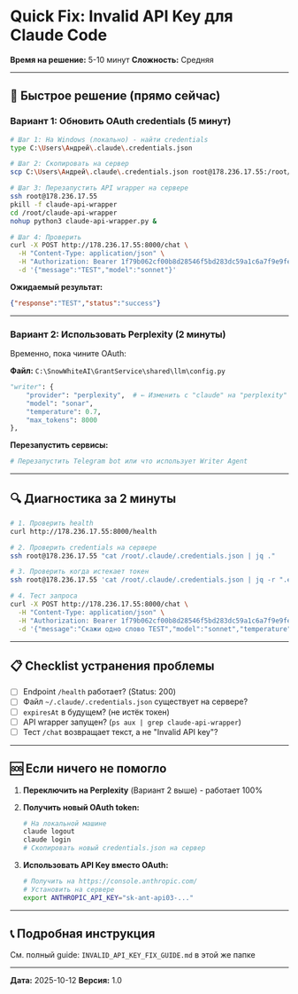 # Quick Fix: Invalid API Key для Claude Code

**Время на решение:** 5-10 минут
**Сложность:** Средняя

---

## 🎯 Быстрое решение (прямо сейчас)

### Вариант 1: Обновить OAuth credentials (5 минут)

```bash
# Шаг 1: На Windows (локально) - найти credentials
type C:\Users\Андрей\.claude\.credentials.json

# Шаг 2: Скопировать на сервер
scp C:\Users\Андрей\.claude\.credentials.json root@178.236.17.55:/root/.claude/

# Шаг 3: Перезапустить API wrapper на сервере
ssh root@178.236.17.55
pkill -f claude-api-wrapper
cd /root/claude-api-wrapper
nohup python3 claude-api-wrapper.py &

# Шаг 4: Проверить
curl -X POST http://178.236.17.55:8000/chat \
  -H "Content-Type: application/json" \
  -H "Authorization: Bearer 1f79b062cf00b8d28546f5bd283dc59a1c6a7f9e9fe5a8e5ef25b0cc27aa0732" \
  -d '{"message":"TEST","model":"sonnet"}'
```

**Ожидаемый результат:**
```json
{"response":"TEST","status":"success"}
```

---

### Вариант 2: Использовать Perplexity (2 минуты)

Временно, пока чините OAuth:

**Файл:** `C:\SnowWhiteAI\GrantService\shared\llm\config.py`

```python
"writer": {
    "provider": "perplexity",  # ← Изменить с "claude" на "perplexity"
    "model": "sonar",
    "temperature": 0.7,
    "max_tokens": 8000
},
```

**Перезапустить сервисы:**
```bash
# Перезапустить Telegram bot или что использует Writer Agent
```

---

## 🔍 Диагностика за 2 минуты

```bash
# 1. Проверить health
curl http://178.236.17.55:8000/health

# 2. Проверить credentials на сервере
ssh root@178.236.17.55 "cat /root/.claude/.credentials.json | jq ."

# 3. Проверить когда истекает токен
ssh root@178.236.17.55 'cat /root/.claude/.credentials.json | jq -r ".expiresAt" | xargs -I {} date -d @$(({}/ 1000))'

# 4. Тест запроса
curl -X POST http://178.236.17.55:8000/chat \
  -H "Content-Type: application/json" \
  -H "Authorization: Bearer 1f79b062cf00b8d28546f5bd283dc59a1c6a7f9e9fe5a8e5ef25b0cc27aa0732" \
  -d '{"message":"Скажи одно слово TEST","model":"sonnet","temperature":0.3}'
```

---

## 📋 Checklist устранения проблемы

- [ ] Endpoint `/health` работает? (Status: 200)
- [ ] Файл `~/.claude/.credentials.json` существует на сервере?
- [ ] `expiresAt` в будущем? (не истёк токен)
- [ ] API wrapper запущен? (`ps aux | grep claude-api-wrapper`)
- [ ] Тест `/chat` возвращает текст, а не "Invalid API key"?

---

## 🆘 Если ничего не помогло

1. **Переключить на Perplexity** (Вариант 2 выше) - работает 100%

2. **Получить новый OAuth token:**
   ```bash
   # На локальной машине
   claude logout
   claude login
   # Скопировать новый credentials.json на сервер
   ```

3. **Использовать API Key вместо OAuth:**
   ```bash
   # Получить на https://console.anthropic.com/
   # Установить на сервере
   export ANTHROPIC_API_KEY="sk-ant-api03-..."
   ```

---

## 📞 Подробная инструкция

См. полный guide: `INVALID_API_KEY_FIX_GUIDE.md` в этой же папке

---

**Дата:** 2025-10-12
**Версия:** 1.0
